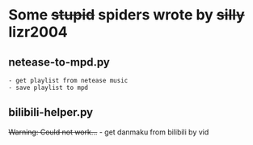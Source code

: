 # Some <del>stupid</del> spiders wrote by <del>silly</del> lizr2004

## netease-to-mpd.py
	- get playlist from netease music
	- save playlist to mpd

## bilibili-helper.py
<del>Warning: Could not work...</del>
	- get danmaku from bilibili by vid
